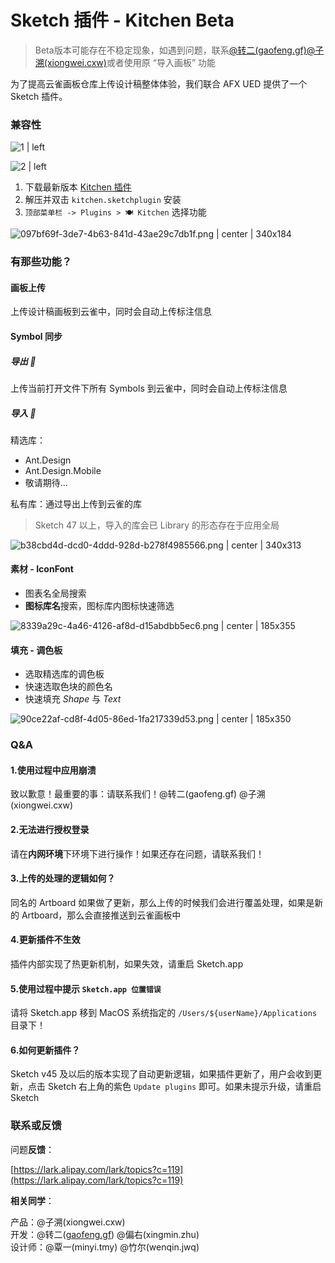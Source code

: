 # Sketch 插件 - Kitchen Beta

> Beta版本可能存在不稳定现象，如遇到问题，联系[@转二(gaofeng.gf)](https://work.alibaba-inc.com/work/u/78471)[@子溯(xiongwei.cxw)](https://work.alibaba-inc.com/work/u/76508)或者使用原 “导入画板” 功能


为了提高云雀画板仓库上传设计稿整体体验，我们联合 AFX UED 提供了一个 Sketch 插件。


### 兼容性


![1 | left](https://img.shields.io/badge/macOS%20version-%3E=10.12-green.svg "")
  
![2 | left](https://img.shields.io/badge/sketch%20version-%3E=45-green.svg "")


1. 下载最新版本 [Kitchen 插件](https://private-alipayobjects.alipay.com/alipay-rmsdeploy-image/kitchen/kitchen-1.1.6.zip)
2. 解压并双击 `kitchen.sketchplugin` 安装
3. `顶部菜单栏 -> Plugins > 🍽 Kitchen` 选择功能


![097bf69f-3de7-4b63-841d-43ae29c7db1f.png | center | 340x184](https://private-alipayobjects.alipay.com/alipay-rmsdeploy-image/skylark/png/097bf69f-3de7-4b63-841d-43ae29c7db1f.png "")


### 有那些功能？

#### 画板上传

上传设计稿画板到云雀中，同时会自动上传标注信息

#### Symbol 同步

##### 导出 🌝

上传当前打开文件下所有 Symbols 到云雀中，同时会自动上传标注信息

##### 导入 🌚

精选库：

* Ant.Design
* Ant.Design.Mobile
* 敬请期待…


私有库：通过导出上传到云雀的库

> Sketch 47 以上，导入的库会已 Library 的形态存在于应用全局


![b38cbd4d-dcd0-4ddd-928d-b278f4985566.png | center | 340x313](https://private-alipayobjects.alipay.com/alipay-rmsdeploy-image/skylark/png/b38cbd4d-dcd0-4ddd-928d-b278f4985566.png "")


#### 素材 - IconFont

* 图表名全局搜索
* **图标库名**搜索，图标库内图标快速筛选


![8339a29c-4a46-4126-af8d-d15abdbb5ec6.png | center | 185x355](https://private-alipayobjects.alipay.com/alipay-rmsdeploy-image/skylark/png/8339a29c-4a46-4126-af8d-d15abdbb5ec6.png "")


#### 填充 - 调色板

* 选取精选库的调色板
* 快速选取色块的颜色名
* 快速填充 _Shape_ 与 _Text_


![90ce22af-cd8f-4d05-86ed-1fa217339d53.png | center | 185x350](https://private-alipayobjects.alipay.com/alipay-rmsdeploy-image/skylark/png/90ce22af-cd8f-4d05-86ed-1fa217339d53.png "")


### Q&A
#### 1.使用过程中应用崩溃

致以歉意！最重要的事：请联系我们！@转二(gaofeng.gf) @子溯(xiongwei.cxw) 

#### 2.无法进行授权登录

请在**内网环境**下环境下进行操作！如果还存在问题，请联系我们！

#### 3.上传的处理的逻辑如何？
同名的 Artboard 如果做了更新，那么上传的时候我们会进行覆盖处理，如果是新的 Artboard，那么会直接推送到云雀画板中

#### 4.更新插件不生效

插件内部实现了热更新机制，如果失效，请重启 Sketch.app

#### 5.使用过程中提示 `Sketch.app 位置错误`

请将 Sketch.app 移到 MacOS 系统指定的 `/Users/${userName}/Applications` 目录下！

#### 6.如何更新插件？

Sketch v45 及以后的版本实现了自动更新逻辑，如果插件更新了，用户会收到更新，点击 Sketch 右上角的紫色 `Update plugins` 即可。如果未提示升级，请重启 Sketch

#### 
### 联系或反馈

问题**反馈**：

[https://lark.alipay.com/lark/topics?c=119](https://lark.alipay.com/lark/topics?c=119)

**相关同学**：

产品：@子溯(xiongwei.cxw)   
开发：@转二([gaofeng.gf](http://gaofeng.gf)) @偏右(xingmin.zhu)   
设计师：@覃一(minyi.tmy) @竹尔(wenqin.jwq) 
